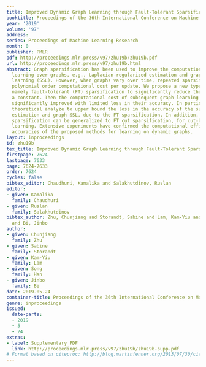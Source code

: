 ```yaml
---
title: Improved Dynamic Graph Learning through Fault-Tolerant Sparsification
booktitle: Proceedings of the 36th International Conference on Machine Learning
year: '2019'
volume: '97'
address: 
series: Proceedings of Machine Learning Research
month: 0
publisher: PMLR
pdf: http://proceedings.mlr.press/v97/zhu19b/zhu19b.pdf
url: http://proceedings.mlr.press/v97/zhu19b.html
abstract: Graph sparsification has been used to improve the computational cost of
  learning over graphs, e.g., Laplacian-regularized estimation and graph semi-supervised
  learning (SSL). However, when graphs vary over time, repeated sparsification requires
  polynomial order computational cost per update. We propose a new type of graph sparsification
  namely fault-tolerant (FT) sparsification to significantly reduce the cost to only
  a constant. Then the computational cost of subsequent graph learning tasks can be
  significantly improved with limited loss in their accuracy. In particular, we give
  theoretical analyze to upper bound the loss in the accuracy of the subsequent Laplacian-regularized
  estimation and graph SSL, due to the FT sparsification. In addition, FT spectral
  sparsification can be generalized to FT cut sparsification, for cut-based graph
  learning. Extensive experiments have confirmed the computational efficiencies and
  accuracies of the proposed methods for learning on dynamic graphs.
layout: inproceedings
id: zhu19b
tex_title: Improved Dynamic Graph Learning through Fault-Tolerant Sparsification
firstpage: 7624
lastpage: 7633
page: 7624-7633
order: 7624
cycles: false
bibtex_editor: Chaudhuri, Kamalika and Salakhutdinov, Ruslan
editor:
- given: Kamalika
  family: Chaudhuri
- given: Ruslan
  family: Salakhutdinov
bibtex_author: Zhu, Chunjiang and Storandt, Sabine and Lam, Kam-Yiu and Han, Song
  and Bi, Jinbo
author:
- given: Chunjiang
  family: Zhu
- given: Sabine
  family: Storandt
- given: Kam-Yiu
  family: Lam
- given: Song
  family: Han
- given: Jinbo
  family: Bi
date: 2019-05-24
container-title: Proceedings of the 36th International Conference on Machine Learning
genre: inproceedings
issued:
  date-parts:
  - 2019
  - 5
  - 24
extras:
- label: Supplementary PDF
  link: http://proceedings.mlr.press/v97/zhu19b/zhu19b-supp.pdf
# Format based on citeproc: http://blog.martinfenner.org/2013/07/30/citeproc-yaml-for-bibliographies/
---
```

